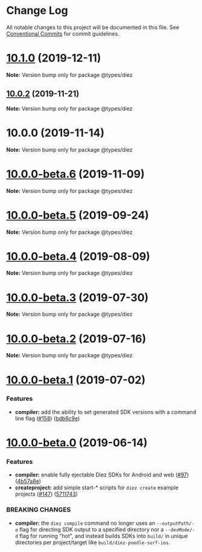 # Change Log

All notable changes to this project will be documented in this file.
See [Conventional Commits](https://conventionalcommits.org) for commit guidelines.

# [10.1.0](https://github.com/diez/diez/compare/v10.0.2...v10.1.0) (2019-12-11)

**Note:** Version bump only for package @types/diez





## [10.0.2](https://github.com/diez/diez/compare/v10.0.1...v10.0.2) (2019-11-21)

**Note:** Version bump only for package @types/diez





# 10.0.0 (2019-11-14)

**Note:** Version bump only for package @types/diez





# [10.0.0-beta.6](https://github.com/diez/diez/compare/v10.0.0-beta.5...v10.0.0-beta.6) (2019-11-09)

**Note:** Version bump only for package @types/diez





# [10.0.0-beta.5](https://github.com/diez/diez/compare/v10.0.0-beta.4...v10.0.0-beta.5) (2019-09-24)

**Note:** Version bump only for package @types/diez





# [10.0.0-beta.4](https://github.com/diez/diez/compare/v10.0.0-beta.3...v10.0.0-beta.4) (2019-08-09)

**Note:** Version bump only for package @types/diez





# [10.0.0-beta.3](https://github.com/diez/diez/compare/v10.0.0-beta.2...v10.0.0-beta.3) (2019-07-30)

**Note:** Version bump only for package @types/diez





# [10.0.0-beta.2](https://github.com/diez/diez/compare/v10.0.0-beta.1...v10.0.0-beta.2) (2019-07-16)

**Note:** Version bump only for package @types/diez





# [10.0.0-beta.1](https://github.com/diez/diez/compare/v10.0.0-beta.0...v10.0.0-beta.1) (2019-07-02)


### Features

* **compiler:** add the ability to set generated SDK versions with a command line flag ([#158](https://github.com/diez/diez/issues/158)) ([bdb6c9e](https://github.com/diez/diez/commit/bdb6c9e))





# [10.0.0-beta.0](https://github.com/diez/diez/compare/v10.0.0-alpha.0...v10.0.0-beta.0) (2019-06-14)


### Features

* **compiler:** enable fully ejectable Diez SDKs for Android and web ([#97](https://github.com/diez/diez/issues/97)) ([4b57a8e](https://github.com/diez/diez/commit/4b57a8e))
* **createproject:** add simple start-* scripts for `diez create` example projects ([#147](https://github.com/diez/diez/issues/147)) ([5711743](https://github.com/diez/diez/commit/5711743))


### BREAKING CHANGES

* **compiler:** the `diez compile` command no longer uses an `--outputPath/-o` flag for directing SDK output to a specified directory nor a `--devMode/-d` flag for running "hot", and instead builds SDKs into `build/` in unique directories per project/target like `build/diez-poodle-surf-ios`.

